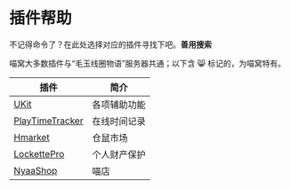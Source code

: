 # 插件帮助

不记得命令了？在此处选择对应的插件寻找下吧。**善用搜索**

喵窝大多数插件与“毛玉线圈物语”服务器共通；以下含 :smile_cat: 标记的，为喵窝特有。

|插件|简介|
|--|--|
|[UKit](tutorial/plugins/ukit.md)|各项辅助功能|
|[PlayTimeTracker](tutorial/plugins/playtimetracker.md)|在线时间记录|
|[Hmarket](tutorial/plugins/hmarket.md)|仓鼠市场|
|[LockettePro](tutorial/plugins/lockettepro)|个人财产保护|
|[NyaaShop](tutorial/plugins/nyaashop.md)|喵店|
